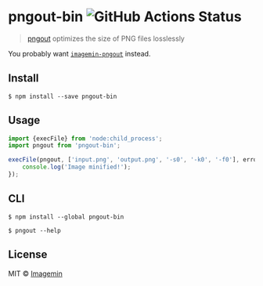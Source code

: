# pngout-bin ![GitHub Actions Status](https://github.com/imagemin/pngout-bin/workflows/test/badge.svg)

> [pngout](http://advsys.net/ken/util/pngout.htm) optimizes the size of PNG files losslessly

You probably want [`imagemin-pngout`](https://github.com/imagemin/imagemin-pngout) instead.


## Install

```
$ npm install --save pngout-bin
```


## Usage

```js
import {execFile} from 'node:child_process';
import pngout from 'pngout-bin';

execFile(pngout, ['input.png', 'output.png', '-s0', '-k0', '-f0'], error => {
	console.log('Image minified!');
});
```


## CLI

```
$ npm install --global pngout-bin
```

```
$ pngout --help
```


## License

MIT © [Imagemin](https://github.com/imagemin)
